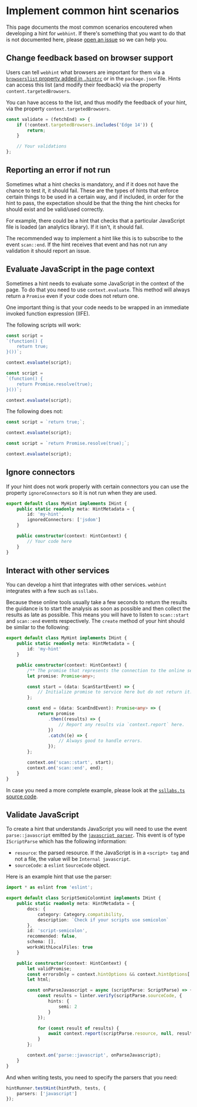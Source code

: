 # Implement common hint scenarios

This page documents the most common scenarios encoutered when developing a hint
for `webhint`. If there's something that you want to do that is not
documented here, please [open an issue][new issue] so we can help you.

## Change feedback based on browser support

Users can tell `webhint` what browsers are important for them via a
[`browserslist` property added in `.hintrc`][browserconfiguration] or in
the `package.json` file. Hints can access this list (and modify their feedback)
via the property `content.targetedBrowsers`.

You can have access to the list, and thus modify
the feedback of your hint, via the property `context.targetedBrowsers`.

```js
const validate = (fetchEnd) => {
    if (!context.targetedBrowsers.includes('Edge 14')) {
        return;
    }

    // Your validations
};
```

## Reporting an error if not run

Sometimes what a hint checks is mandatory, and if it does not have
the chance to test it, it should fail. These are the types of hints
that enforce certain things to be used in a certain way, and if
included, in order for the hint to pass, the expectation should be
that the thing the hint checks for should exist and be valid/used
correctly.

For example, there could be a hint that checks that a particular
JavaScript file is loaded (an analytics library). If it isn't, it
should fail.

The recommended way to implement a hint like this is to subscribe
to the event `scan::end`. If the hint receives that event and has
not run any validation it should report an issue.

## Evaluate JavaScript in the page context

Sometimes a hint needs to evaluate some JavaScript in the context of
the page. To do that you need to use `context.evaluate`. This method
will always return a `Promise` even if your code does not return one.

One important thing is that your code needs to be wrapped in an
immediate invoked function expression (IIFE).

The following scripts will work:

```js
const script =
`(function() {
    return true;
}())`;

context.evaluate(script);
```

```js
const script =
`(function() {
    return Promise.resolve(true);
}())`;

context.evaluate(script);
```

The following does not:

```js
const script = `return true;`;

context.evaluate(script);
```

```js
const script = `return Promise.resolve(true);`;

context.evaluate(script);
```

## Ignore connectors

If your hint does not work properly with certain connectors you can
use the property `ignoreConnectors` so it is not run when they are used.

```ts
export default class MyHint implements IHint {
    public static readonly meta: HintMetadata = {
        id: 'my-hint',
        ignoredConnectors: ['jsdom']
    }

    public constructor(context: HintContext) {
        // Your code here
    }
}
```

## Interact with other services

You can develop a hint that integrates with other services. `webhint`
integrates with a few such as `ssllabs`.

Because these online tools usually take a few seconds to return the
results the guidance is to start the analysis as soon as possible
and then collect the results as late as possible. This means you
will have to listen to `scan::start` and `scan::end` events respectively.
The `create` method of your hint should be similar to the following:

```ts
export default class MyHint implements IHint {
    public static readonly meta: HintMetadata = {
        id: 'my-hint'
    }

    public constructor(context: HintContext) {
        /** The promise that represents the connection to the online service. */
        let promise: Promise<any>;

        const start = (data: ScanStartEvent) => {
            // Initialize promise to service here but do not return it.
        };

        const end = (data: ScanEndEvent): Promise<any> => {
            return promise
                .then((results) => {
                    // Report any results via `context.report` here.
                })
                .catch((e) => {
                    // Always good to handle errors.
                });
        };

        context.on('scan::start', start);
        context.on('scan::end', end);
    }
}
```

In case you need a more complete example, please look at the
[`ssllabs.ts` source code][ssllabs code].

## Validate JavaScript

To create a hint that understands JavaScript you will need to use the
event `parse::javascript` emitted by the [`javascript parser`][parsers].
This event is of type `IScriptParse` which has the following information:

* `resource`: the parsed resource. If the JavaScript is in a `<script> tag`
  and not a file, the value will be `Internal javascript`.
* `sourceCode`: a `eslint` `SourceCode` object.

Here is an example hint that use the parser:

```ts
import * as eslint from 'eslint';

export default class ScriptSemiColonHint implements IHint {
    public static readonly meta: HintMetadata = {
        docs: {
            category: Category.compatibility,
            description: `Check if your scripts use semicolon`
        },
        id: 'script-semicolon',
        recommended: false,
        schema: [],
        worksWithLocalFiles: true
    }

    public constructor(context: HintContext) {
        let validPromise;
        const errorsOnly = context.hintOptions && context.hintOptions['errors-only'] || false;
        let html;

        const onParseJavascript = async (scriptParse: ScriptParse) => {
            const results = linter.verify(scriptParse.sourceCode, {
                hints: {
                    semi: 2
                }
            });

            for (const result of results) {
                await context.report(scriptParse.resource, null, result.message);
            }
        };

        context.on('parse::javascript', onParseJavascript);
    }
}
```

And when writing tests, you need to specify the parsers that you need:

```ts
hintRunner.testHint(hintPath, tests, {
    parsers: ['javascript']
});
```

<!-- Link labels: -->

[browserconfiguration]: ../../user-guide/configuring-webhint/browser-context.md
[new issue]: https://github.com/webhintio/hint/issues/new
[parsers]: ../../user-guide/concepts/parsers.md
[ssllabs code]: https://github.com/webhintio/hint/blob/master/packages/hint-ssllabs/src/hint.ts
